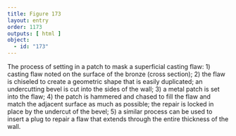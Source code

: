 ```yaml
---
title: Figure 173
layout: entry
order: 1173
outputs: [ html ]
object:
  - id: "173"
---
```


The process of setting in a patch to mask a superficial casting flaw: 1) casting flaw noted on the surface of the bronze (cross section); 2) the flaw is chiseled to create a geometric shape that is easily duplicated; an undercutting bevel is cut into the sides of the wall; 3) a metal patch is set into the flaw; 4) the patch is hammered and chased to fill the flaw and match the adjacent surface as much as possible; the repair is locked in place by the undercut of the bevel; 5) a similar process can be used to insert a plug to repair a flaw that extends through the entire thickness of the wall.
